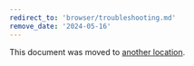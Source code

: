 ```yaml
---
redirect_to: 'browser/troubleshooting.md'
remove_date: '2024-05-16'
---
```


This document was moved to [another location](browser/troubleshooting.md).

<!-- This redirect file can be deleted after 2024-05-16. -->
<!-- Redirects that point to other docs in the same project expire in three months. -->
<!-- Redirects that point to docs in a different project or site (for example, link is not relative and starts with `https:`) expire in one year. -->
<!-- Before deletion, see: https://docs.gitlab.com/ee/development/documentation/redirects.html -->
